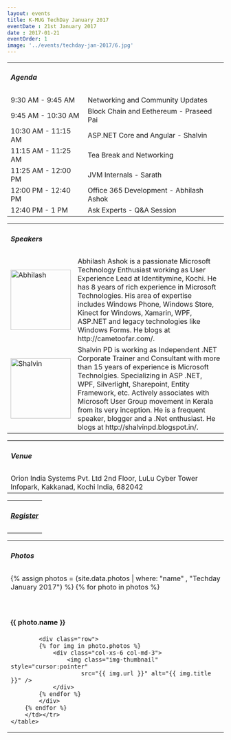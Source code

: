 ```yaml
---
layout: events
title: K-MUG TechDay January 2017
eventDate : 21st January 2017
date : 2017-01-21
eventOrder: 1
image: '../events/techday-jan-2017/6.jpg'
---
```

<div class="col-lg-10 col-lg-offset-1 text-center">
    <table class="table">
        <tr><td colspan="2"><h5>Agenda</h5></td></tr>
        <tr><td class="col-md-6">9:30 AM - 9:45 AM</td><td class="col-md-6">Networking and Community Updates</td></tr>
        <tr><td class="col-md-6">9:45 AM - 10:30 AM</td><td class="col-md-6">Block Chain and Eethereum - Praseed Pai</td></tr>
        <tr><td class="col-md-6">10:30 AM - 11:15 AM</td><td class="col-md-6">ASP.NET Core and Angular - Shalvin</td></tr>
        <tr><td class="col-md-6">11:15 AM - 11:25 AM</td><td class="col-md-6">Tea Break and Networking</td></tr>
        <tr><td class="col-md-6">11:25 AM - 12:00 PM</td><td class="col-md-6">JVM Internals - Sarath</td></tr>
        <tr><td class="col-md-6">12:00 PM - 12:40 PM</td><td class="col-md-6">Office 365 Development - Abhilash Ashok</td></tr>
        <tr><td class="col-md-6">12:40 PM - 1 PM</td><td class="col-md-6">Ask Experts - Q&amp;A Session</td></tr>
    </table>
    <table class="table">
        <tr><td colspan="2"><h5>Speakers</h5></td></tr>
        <tr><td class="col-md-3">
            <img src="../../img/people/abhilash.jpg" alt="Abhilash" style="width:140px; height:140px" class="img-thumbnail" />
        </td><td class="col-md-9 text-justify">Abhilash Ashok is a passionate Microsoft Technology Enthusiast working as User Experience Lead at Identitymine, Kochi. He has 8 years of rich experience in Microsoft Technologies. His area of expertise includes Windows Phone, Windows Store, Kinect for Windows, Xamarin, WPF, ASP.NET and legacy technologies like Windows Forms. He blogs at http://cametoofar.com/.</td></tr>
         <tr><td class="col-md-3">
            <img src="../../img/people/shalvin.jpg" alt="Shalvin" style="width:140px; height:140px" class="img-thumbnail" />
        </td><td class="col-md-9 text-justify">Shalvin PD is working as Independent .NET Corporate Trainer and Consultant with more than 15 years of experience is Microsoft Technolgies. Specializing in ASP .NET, WPF, Silverlight, Sharepoint, Entity Framework, etc. Actively associates with Microsoft User Group movement in Kerala from its very inception. He is a frequent speaker, blogger and a .Net enthusiast.  He blogs at http://shalvinpd.blogspot.in/.</td></tr>
    </table>
    <table class="table">
        <tr><td colspan="2"><h5>Venue</h5></td></tr>
        <tr><td colspan="2">
        Orion India Systems Pvt. Ltd
        2nd Floor, LuLu Cyber Tower
        Infopark, Kakkanad, Kochi
        India, 682042
        </td></tr>
    </table>
    <table class="table">
        <tr><td colspan="2"><h5><a href="https://kumgtechdayjan2017.eventbrite.com">Register</a></h5></td></tr>
    </table>
<table class="table">
        <tr><td colspan="2"><h5>Photos</h5></td></tr>
        <tr><td colspan="2">
        {% assign photos = (site.data.photos | where: "name" , "Techday January 2017") %}
        {% for photo in photos %}
            <div id="{{ photo.name | replace:' ','-' }}"></div><br/><br/>
            <div class="col-lg-10 col-lg-offset-1">
            <h4>{{ photo.name }}</h4>
            </div>

            <div class="row">
            {% for img in photo.photos %}
                <div class="col-xs-6 col-md-3">
                    <img class="img-thumbnail" style="cursor:pointer" 
                        src="{{ img.url }}" alt="{{ img.title }}" />
                </div>
            {% endfor %}
            </div>
        {% endfor %}
        </td></tr>
    </table>
</div>
